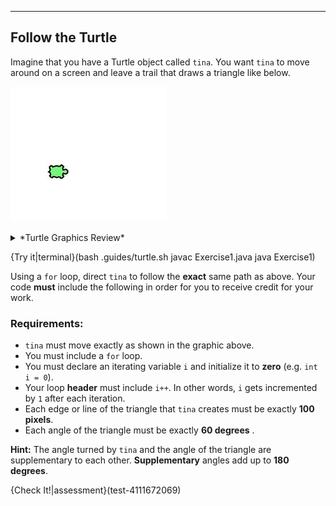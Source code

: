 ---

## Follow the Turtle

Imagine that you have a Turtle object called `tina`. You want `tina` to move around on a screen and leave a trail that draws a triangle like below.

![.guides/img/TurtleExercise1](.guides/img/TurtleExercise1.gif)

<details><summary>*Turtle Graphics Review*</summary><ul><li>`tina.forward(n)` - Where `n` represents the number of pixels.</li><li>`tina.backward(n)` - Where `n` represents the number of pixels.</li><li>`tina.right(d)` - Where `d` represents the number of degrees.</li><li>`tina.left(d)` - Where `d` represents the number of degrees.</li><li>`tina.penColor("COLOR")` - Where `COLOR` represents the track or line color you want tina to leave behind.</li><li>`tina.shape("SHAPE")` - Where `SHAPE` represents the shape tina takes.</li><li>`tina.speed(s)` - Where `s` represents how many milliseconds tina takes to perform an action.</li></ul></details>

{Try it|terminal}(bash .guides/turtle.sh javac Exercise1.java java Exercise1)

Using a `for` loop, direct `tina` to follow the **exact** same path as above. Your code **must** include the following in order for you to receive credit for your work.

### Requirements:
* `tina` must move exactly as shown in the graphic above.
* You must include a `for` loop.
* You must declare an iterating variable `i` and initialize it to **zero** (e.g. `int i = 0`).
* Your loop **header** must include `i++`. In other words, `i` gets incremented by `1` after each iteration.
* Each edge or line of the triangle that `tina` creates must be exactly **100 pixels**.
* Each angle of the triangle must be exactly **60 degrees** .

**Hint:** The angle turned by `tina` and the angle of the triangle are supplementary to each other. **Supplementary** angles add up to **180 degrees**.

{Check It!|assessment}(test-4111672069)
